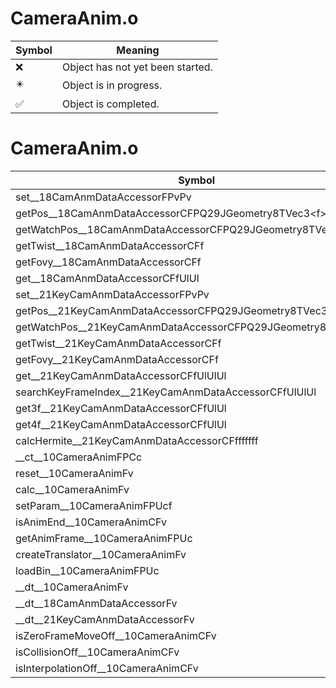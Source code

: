 # CameraAnim.o
| Symbol | Meaning 
| ------------- | ------------- 
| :x: | Object has not yet been started. 
| :eight_pointed_black_star: | Object is in progress. 
| :white_check_mark: | Object is completed. 


# CameraAnim.o
| Symbol | Decompiled? |
| ------------- | ------------- |
| set__18CamAnmDataAccessorFPvPv | :white_check_mark: |
| getPos__18CamAnmDataAccessorCFPQ29JGeometry8TVec3&lt;f&gt;f | :white_check_mark: |
| getWatchPos__18CamAnmDataAccessorCFPQ29JGeometry8TVec3&lt;f&gt;f | :white_check_mark: |
| getTwist__18CamAnmDataAccessorCFf | :white_check_mark: |
| getFovy__18CamAnmDataAccessorCFf | :white_check_mark: |
| get__18CamAnmDataAccessorCFfUlUl | :x: |
| set__21KeyCamAnmDataAccessorFPvPv | :white_check_mark: |
| getPos__21KeyCamAnmDataAccessorCFPQ29JGeometry8TVec3&lt;f&gt;f | :white_check_mark: |
| getWatchPos__21KeyCamAnmDataAccessorCFPQ29JGeometry8TVec3&lt;f&gt;f | :white_check_mark: |
| getTwist__21KeyCamAnmDataAccessorCFf | :white_check_mark: |
| getFovy__21KeyCamAnmDataAccessorCFf | :white_check_mark: |
| get__21KeyCamAnmDataAccessorCFfUlUlUl | :white_check_mark: |
| searchKeyFrameIndex__21KeyCamAnmDataAccessorCFfUlUlUl | :white_check_mark: |
| get3f__21KeyCamAnmDataAccessorCFfUlUl | :white_check_mark: |
| get4f__21KeyCamAnmDataAccessorCFfUlUl | :white_check_mark: |
| calcHermite__21KeyCamAnmDataAccessorCFfffffff | :x: |
| __ct__10CameraAnimFPCc | :white_check_mark: |
| reset__10CameraAnimFv | :x: |
| calc__10CameraAnimFv | :x: |
| setParam__10CameraAnimFPUcf | :white_check_mark: |
| isAnimEnd__10CameraAnimCFv | :white_check_mark: |
| getAnimFrame__10CameraAnimFPUc | :white_check_mark: |
| createTranslator__10CameraAnimFv | :white_check_mark: |
| loadBin__10CameraAnimFPUc | :white_check_mark: |
| __dt__10CameraAnimFv | :x: |
| __dt__18CamAnmDataAccessorFv | :x: |
| __dt__21KeyCamAnmDataAccessorFv | :x: |
| isZeroFrameMoveOff__10CameraAnimCFv | :white_check_mark: |
| isCollisionOff__10CameraAnimCFv | :white_check_mark: |
| isInterpolationOff__10CameraAnimCFv | :white_check_mark: |
